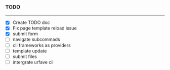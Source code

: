 ### TODO

---

- [x] Create TODO doc
- [x] Fix page template reload issue
- [x] submit form
- [ ] navigate subcommads
- [ ] cli frameworks as providers
- [ ] template update
- [ ] submit files
- [ ] intergrate urfave cli
